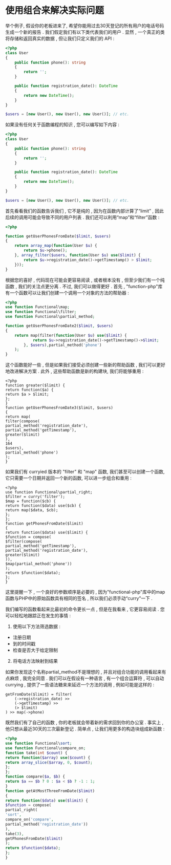 # 使用组合来解决实际问题

举个例子, 假设你的老板进来了, 希望你能用过去30天登记的所有用户的电话号码生成一个新的报告 . 我们假定我们有以下类代表我们的用户 . 显然 , 一个真正的类将存储和返回真实的数据 , 但让我们只定义我们的 API :

```php
<?php
class User
{
    public function phone(): string
    {
        return '';
    }

    public function registration_date(): DateTime
    {
        return new DateTime();
    }
}

$users = [new User(), new User(), new User()]; // etc.
```

如果没有任何关于函数编程的知识 , 您可以编写如下内容 :

```php
<?php
class User
{
    public function phone(): string
    {
        return '';
    }

    public function registration_date(): DateTime
    {
        return new DateTime();
    }
}

$users = [new User(), new User(), new User()]; // etc.
```

首先看看我们的函数告诉我们 , 它不是纯的 , 因为在函数内部计算了“limit” , 因此后续的调用可能会导致不同的用户列表 . 我们还可以利用“map”和“filter”函数 :

```php
<?php

function getUserPhonesFromDate($limit, $users)
{
    return array_map(function(User $u) {
        return $u->phone();
    }, array_filter($users, function(User $u) use($limit) {
        return $u->registration_date()->getTimestamp() > $limit;
    }));
}
```

根据您的喜好 , 代码现在可能会更容易阅读 , 或者根本没有 , 但至少我们有一个纯函数 , 我们的关注点更分离 . 不过, 我们可以做得更好 . 首先 , "function-php"库有一个函数可以让我们创建一个调用一个对象的方法的帮助器 : 

```php
<?php
use function Functional\map;
use function Functional\filter;
use function Functional\partial_method;

function getUserPhonesFromDate2($limit, $users)
{
    return map(filter(function(User $u) use($limit) {
            return $u->registration_date()->getTimestamp()->$limit;
        }, $users),partial_method('phone')
    );
}
```

这个函数能好一些 , 但是如果我们接受必须创建一些新的帮助函数 , 我们可以更好地改进解决方案 . 此外 , 这些帮助函数是新的构建块, 我们将能够重用 : 

```
<?php
function greater($limit) {
return function($a) {
return $a > $limit;
};
}
function getUserPhonesFromDate3($limit, $users)
{
return map(
filter(compose(
partial_method('registration_date'),
partial_method('getTimestamp'),
greater($limit)
),
164
$users),
partial_method('phone')
);
}
```

如果我们有 curryied 版本的 "filter" 和 "map" 函数, 我们甚至可以创建一个函数, 它只需要一个日期并返回一个新的函数, 可以进一步组合和重用 : 

```
<?php
use function Functional\partial_right;
$filter = curry('filter');
$map = function($cb) {
return function($data) use($cb) {
return map($data, $cb);
};
};
function getPhonesFromDate($limit)
{
return function($data) use($limit) {
$function = compose(
$filter(compose(
partial_method('getTimestamp'),
partial_method('registration_date'),
greater($limit)
)),
$map(partial_method('phone'))
);
return $function($data);
};
}
```

这里提醒一下 , 一个良好的参数顺序是必要的 , 因为"functional-php"库中的map函数与PHP中的原始函数具有相同的签名 , 所以我们必须手动“curry”一下 . 

我们编写的函数看起来比最初的命令更长一点 , 但是在我看来 , 它更容易阅读 . 您可以轻松地跟踪正在发生的事情 : 

1. 使用以下方法筛选数据 :

* 注册日期
* 到的时间戳
* 检查是否大于给定限制

2. 将电话方法映射到结果

如果你发现这个名称partial\_method不是理想的 , 并且对组合功能的调用看起来有点麻烦 , 我完全同意 . 我们可以在假设有一种语言 , 有一个组合运算符 , 可以自动currying , 提供了一些语法糖来来延迟一个方法的调用 , 例如可能是这样的 : 

```
getFromDate($limit) = filter(
    (->registration_date) >>
    (->getTimestamp) >>
    (> $limit)
) >> map(->phone)
```

既然我们有了自己的函数 , 你的老板就会带着新的需求回到你的办公室 . 事实上 , 他只想从最近30天的三次最新登记 . 简单点 , 让我们用更多的构造块组成新函数 : 

```php
<?php
use function Functional\sort;
use function Functional\compare_on;
function take(int $count) {
return function($array) use($count) {
return array_slice($array, 0, $count);
};
};
function compare($a, $b) {
return $a == $b ? 0 : $a < $b ? -1 : 1;
}
function getAtMostThreeFromDate($limit)
{
return function($data) use($limit) {
$function = compose(
partial_right(
'sort',
compare_on('compare',
partial_method('registration_date'))
),
take(3),
getPhonesFromDate($limit)
);
return $function($data);
};
}
```



